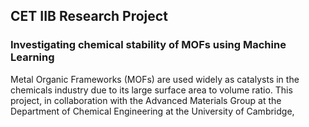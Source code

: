 ## CET IIB Research Project
### Investigating chemical stability of MOFs using Machine Learning
Metal Organic Frameworks (MOFs) are used widely as catalysts in the chemicals industry due to its large surface area to volume ratio. This project, in collaboration with the Advanced Materials Group at the Department of Chemical Engineering at the University of Cambridge, 